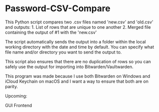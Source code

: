 # Password-CSV-Compare


This Python script compares two .csv files named 'new.csv' and 'old.csv' and outputs:
    1. List of rows that are unique to one another
    2. Merged file containing the output of #1 with the 'new.csv'

The script automatically sends the output into a folder within the local working directory with the date and time by default. You can specify what file name and/or directory you want to send the output to.

This script also ensures that there are no duplication of rows so you can safely use the output for importing into Bitwarden/Vaultwarden.

This program was made because I use both Bitwarden on Windows and iCloud Keychain on macOS and I want a way to ensure that both are on parity.

Upcoming:

GUI Frontend